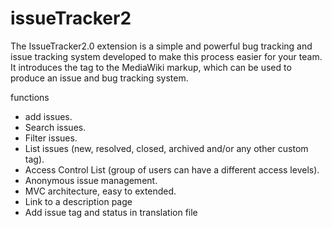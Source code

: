 # issueTracker2
The IssueTracker2.0 extension is a simple and powerful bug tracking and issue tracking system developed to make this process easier for your team. It introduces the tag to the MediaWiki markup, which can be used to produce an issue and bug tracking system.

functions
- add issues.
- Search issues.
- Filter issues.
- List issues (new, resolved, closed, archived and/or any other custom tag).
- Access Control List (group of users can have a different access levels).
- Anonymous issue management.
- MVC architecture, easy to extended.
- Link to a description page
- Add issue tag and status in translation file
